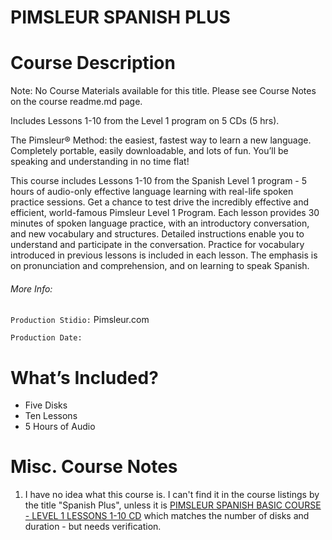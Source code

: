 # PIMSLEUR SPANISH PLUS

# Course Description

Note: No Course Materials available for this title.  Please see Course Notes on the course readme.md page.

Includes Lessons 1-10 from the Level 1 program on 5 CDs (5 hrs).

The Pimsleur® Method: the easiest, fastest way to learn a new language. Completely portable, easily downloadable, and lots of fun. You’ll be speaking and understanding in no time flat!

This course includes Lessons 1-10 from the Spanish Level 1 program - 5 hours of audio-only effective language learning with real-life spoken practice sessions. Get a chance to test drive the incredibly effective and efficient, world-famous Pimsleur Level 1 Program. Each lesson provides 30 minutes of spoken language practice, with an introductory conversation, and new vocabulary and structures. Detailed instructions enable you to understand and participate in the conversation. Practice for vocabulary introduced in previous lessons is included in each lesson. The emphasis is on pronunciation and comprehension, and on learning to speak Spanish.

###### More Info:  

`Production Stidio:` Pimsleur.com

`Production Date:` 

# What’s Included?
- Five Disks
- Ten Lessons
- 5 Hours of Audio

# Misc. Course Notes

1. I have no idea what this course is.  I can't find it in the course listings by the title "Spanish Plus", unless it is 
[PIMSLEUR SPANISH BASIC COURSE - LEVEL 1 LESSONS 1-10 CD](https://www.pimsleur.com/learn-spanish-latin-american/pimsleur-spanish-basic-course-level-1-lessons-1-10-cd/9780743550703) which matches the number of disks and duration - but needs verification.